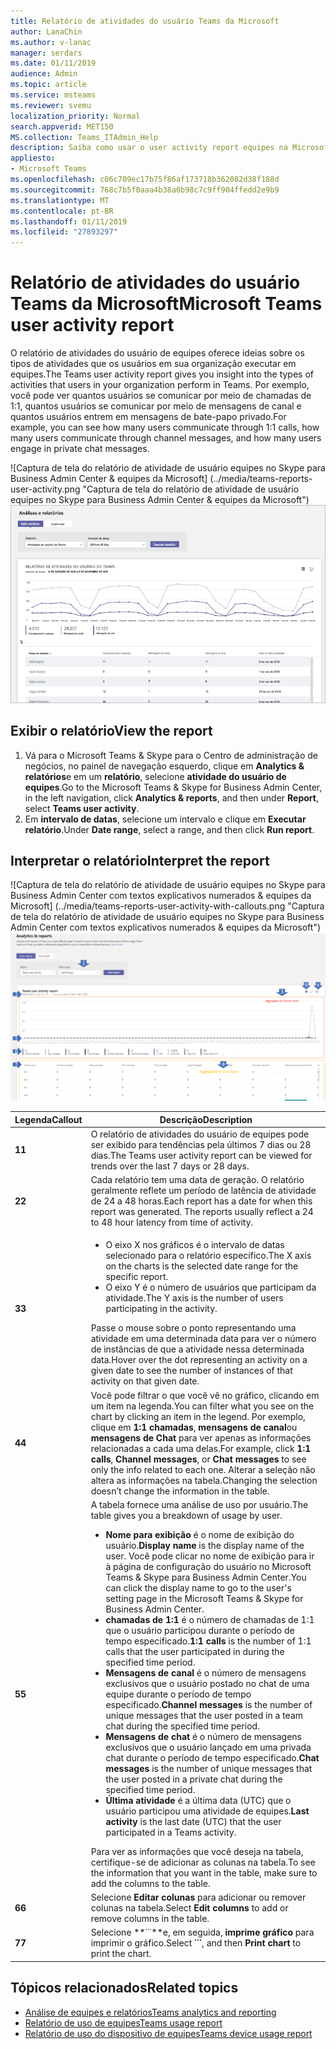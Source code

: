 ```yaml
---
title: Relatório de atividades do usuário Teams da Microsoft
author: LanaChin
ms.author: v-lanac
manager: serdars
ms.date: 01/11/2019
audience: Admin
ms.topic: article
ms.service: msteams
ms.reviewer: svemu
localization_priority: Normal
search.appverid: MET150
MS.collection: Teams_ITAdmin_Help
description: Saiba como usar o user activity report equipes na Microsoft Teams & Skype para Business Admin Center para ver como os usuários em sua organização estiver usando equipes.
appliesto:
- Microsoft Teams
ms.openlocfilehash: c06c709ec17b75f86af173718b362082d38f188d
ms.sourcegitcommit: 768c7b5f0aaa4b38a0b98c7c9ff904ffedd2e9b9
ms.translationtype: MT
ms.contentlocale: pt-BR
ms.lasthandoff: 01/11/2019
ms.locfileid: "27893297"
---
```

# <a name="microsoft-teams-user-activity-report"></a><span data-ttu-id="1d36e-103">Relatório de atividades do usuário Teams da Microsoft</span><span class="sxs-lookup"><span data-stu-id="1d36e-103">Microsoft Teams user activity report</span></span>

<span data-ttu-id="1d36e-104">O relatório de atividades do usuário de equipes oferece ideias sobre os tipos de atividades que os usuários em sua organização executar em equipes.</span><span class="sxs-lookup"><span data-stu-id="1d36e-104">The Teams user activity report gives you insight into the types of activities that users in your organization perform in Teams.</span></span> <span data-ttu-id="1d36e-105">Por exemplo, você pode ver quantos usuários se comunicar por meio de chamadas de 1:1, quantos usuários se comunicar por meio de mensagens de canal e quantos usuários entrem em mensagens de bate-papo privado.</span><span class="sxs-lookup"><span data-stu-id="1d36e-105">For example, you can see how many users communicate through 1:1 calls, how many users communicate through channel messages, and how many users engage in private chat messages.</span></span>

<span data-ttu-id="1d36e-106">![Captura de tela do relatório de atividade de usuário equipes no Skype para Business Admin Center & equipes da Microsoft] (../media/teams-reports-user-activity.png "Captura de tela do relatório de atividade de usuário equipes no Skype para Business Admin Center & equipes da Microsoft")</span><span class="sxs-lookup"><span data-stu-id="1d36e-106">![Screen shot of the Teams user activity report in the Microsoft Teams & Skype for Business Admin Center](../media/teams-reports-user-activity.png "Screen shot of the Teams user activity report in the Microsoft Teams & Skype for Business Admin Center")</span></span>

## <a name="view-the-report"></a><span data-ttu-id="1d36e-107">Exibir o relatório</span><span class="sxs-lookup"><span data-stu-id="1d36e-107">View the report</span></span>

1. <span data-ttu-id="1d36e-108">Vá para o Microsoft Teams & Skype para o Centro de administração de negócios, no painel de navegação esquerdo, clique em **Analytics & relatórios**e em um **relatório**, selecione **atividade do usuário de equipes**.</span><span class="sxs-lookup"><span data-stu-id="1d36e-108">Go to the Microsoft Teams & Skype for Business Admin Center, in the left navigation, click **Analytics & reports**, and then under **Report**, select **Teams user activity**.</span></span> 
2. <span data-ttu-id="1d36e-109">Em **intervalo de datas**, selecione um intervalo e clique em **Executar relatório**.</span><span class="sxs-lookup"><span data-stu-id="1d36e-109">Under **Date range**, select a range, and then click **Run report**.</span></span> 

## <a name="interpret-the-report"></a><span data-ttu-id="1d36e-110">Interpretar o relatório</span><span class="sxs-lookup"><span data-stu-id="1d36e-110">Interpret the report</span></span>

<span data-ttu-id="1d36e-111">![Captura de tela do relatório de atividade de usuário equipes no Skype para Business Admin Center com textos explicativos numerados & equipes da Microsoft] (../media/teams-reports-user-activity-with-callouts.png "Captura de tela do relatório de atividade de usuário equipes no Skype para Business Admin Center com textos explicativos numerados & equipes da Microsoft")</span><span class="sxs-lookup"><span data-stu-id="1d36e-111">![Screenshot of the Teams user activity report in the Microsoft Teams & Skype for Business Admin Center with numbered callouts](../media/teams-reports-user-activity-with-callouts.png "Screenshot of the Teams user activity report in the Microsoft Teams & Skype for Business Admin Center with numbered callouts")</span></span>

|<span data-ttu-id="1d36e-112">Legenda</span><span class="sxs-lookup"><span data-stu-id="1d36e-112">Callout</span></span> |<span data-ttu-id="1d36e-113">Descrição</span><span class="sxs-lookup"><span data-stu-id="1d36e-113">Description</span></span>  |
|--------|-------------|
|<span data-ttu-id="1d36e-114">**1**</span><span class="sxs-lookup"><span data-stu-id="1d36e-114">**1**</span></span>   |<span data-ttu-id="1d36e-115">O relatório de atividades do usuário de equipes pode ser exibido para tendências pela últimos 7 dias ou 28 dias.</span><span class="sxs-lookup"><span data-stu-id="1d36e-115">The Teams user activity report can be viewed for trends over the last 7 days or 28 days.</span></span> |
|<span data-ttu-id="1d36e-116">**2**</span><span class="sxs-lookup"><span data-stu-id="1d36e-116">**2**</span></span>   |<span data-ttu-id="1d36e-p102">Cada relatório tem uma data de geração. O relatório geralmente reflete um período de latência de atividade de 24 a 48 horas.</span><span class="sxs-lookup"><span data-stu-id="1d36e-p102">Each report has a date for when this report was generated. The reports usually reflect a 24 to 48 hour latency from time of activity.</span></span> |
|<span data-ttu-id="1d36e-119">**3**</span><span class="sxs-lookup"><span data-stu-id="1d36e-119">**3**</span></span>   |<ul><li><span data-ttu-id="1d36e-120">O eixo X nos gráficos é o intervalo de datas selecionado para o relatório específico.</span><span class="sxs-lookup"><span data-stu-id="1d36e-120">The X axis on the charts is the selected date range for the specific report.</span></span> </li><li><span data-ttu-id="1d36e-121">O eixo Y é o número de usuários que participam da atividade.</span><span class="sxs-lookup"><span data-stu-id="1d36e-121">The Y axis is the number of users participating in the activity.</span></span></li></ul><span data-ttu-id="1d36e-122">Passe o mouse sobre o ponto representando uma atividade em uma determinada data para ver o número de instâncias de que a atividade nessa determinada data.</span><span class="sxs-lookup"><span data-stu-id="1d36e-122">Hover over the dot representing an activity on a given date to see the number of instances of that activity on that given date.</span></span> |
|<span data-ttu-id="1d36e-123">**4**</span><span class="sxs-lookup"><span data-stu-id="1d36e-123">**4**</span></span>   |<span data-ttu-id="1d36e-124">Você pode filtrar o que você vê no gráfico, clicando em um item na legenda.</span><span class="sxs-lookup"><span data-stu-id="1d36e-124">You can filter what you see on the chart by clicking an item in the legend.</span></span> <span data-ttu-id="1d36e-125">Por exemplo, clique em **1:1 chamadas**, **mensagens de canal**ou **mensagens de Chat** para ver apenas as informações relacionadas a cada uma delas.</span><span class="sxs-lookup"><span data-stu-id="1d36e-125">For example, click **1:1 calls**, **Channel messages**, or **Chat messages** to see only the info related to each one.</span></span> <span data-ttu-id="1d36e-126">Alterar a seleção não altera as informações na tabela.</span><span class="sxs-lookup"><span data-stu-id="1d36e-126">Changing the selection doesn’t change the information in the table.</span></span> |
|<span data-ttu-id="1d36e-127">**5**</span><span class="sxs-lookup"><span data-stu-id="1d36e-127">**5**</span></span>   |<span data-ttu-id="1d36e-128">A tabela fornece uma análise de uso por usuário.</span><span class="sxs-lookup"><span data-stu-id="1d36e-128">The table gives you a breakdown of usage by user.</span></span>   <ul><li><span data-ttu-id="1d36e-129">**Nome para exibição** é o nome de exibição do usuário.</span><span class="sxs-lookup"><span data-stu-id="1d36e-129">**Display name** is the display name of the user.</span></span> <span data-ttu-id="1d36e-130">Você pode clicar no nome de exibição para ir à página de configuração do usuário no Microsoft Teams & Skype para Business Admin Center.</span><span class="sxs-lookup"><span data-stu-id="1d36e-130">You can click the display name to go to the user's setting page in the Microsoft Teams & Skype for Business Admin Center.</span></span></li><li><span data-ttu-id="1d36e-131">**chamadas de 1:1** é o número de chamadas de 1:1 que o usuário participou durante o período de tempo especificado.</span><span class="sxs-lookup"><span data-stu-id="1d36e-131">**1:1 calls** is the number of 1:1 calls that the user participated in during the specified time period.</span></span></li><li><span data-ttu-id="1d36e-132">**Mensagens de canal** é o número de mensagens exclusivos que o usuário postado no chat de uma equipe durante o período de tempo especificado.</span><span class="sxs-lookup"><span data-stu-id="1d36e-132">**Channel messages** is the number of unique messages that the user posted in a team chat during the specified time period.</span></span></li> <li><span data-ttu-id="1d36e-133">**Mensagens de chat** é o número de mensagens exclusivos que o usuário lançado em uma privada chat durante o período de tempo especificado.</span><span class="sxs-lookup"><span data-stu-id="1d36e-133">**Chat messages** is the number of unique messages that the user posted in a private chat during the specified time period.</span></span></li>  <li><span data-ttu-id="1d36e-134">**Última atividade** é a última data (UTC) que o usuário participou uma atividade de equipes.</span><span class="sxs-lookup"><span data-stu-id="1d36e-134">**Last activity** is the last date (UTC) that the user participated in a Teams activity.</span></span></li> </ul><span data-ttu-id="1d36e-135">Para ver as informações que você deseja na tabela, certifique-se de adicionar as colunas na tabela.</span><span class="sxs-lookup"><span data-stu-id="1d36e-135">To see the information that you want in the table, make sure to add the columns to the table.</span></span>
|<span data-ttu-id="1d36e-136">**6**</span><span class="sxs-lookup"><span data-stu-id="1d36e-136">**6**</span></span>   |<span data-ttu-id="1d36e-137">Selecione **Editar colunas** para adicionar ou remover colunas na tabela.</span><span class="sxs-lookup"><span data-stu-id="1d36e-137">Select **Edit columns** to add or remove columns in the table.</span></span> |
|<span data-ttu-id="1d36e-138">**7**</span><span class="sxs-lookup"><span data-stu-id="1d36e-138">**7**</span></span>   |<span data-ttu-id="1d36e-139">Selecione **˙˙˙**e, em seguida, **imprime gráfico** para imprimir o gráfico.</span><span class="sxs-lookup"><span data-stu-id="1d36e-139">Select **˙˙˙**, and then **Print chart** to print the chart.</span></span> |

## <a name="related-topics"></a><span data-ttu-id="1d36e-140">Tópicos relacionados</span><span class="sxs-lookup"><span data-stu-id="1d36e-140">Related topics</span></span>
- [<span data-ttu-id="1d36e-141">Análise de equipes e relatórios</span><span class="sxs-lookup"><span data-stu-id="1d36e-141">Teams analytics and reporting</span></span>](teams-reporting-reference.md)
- [<span data-ttu-id="1d36e-142">Relatório de uso de equipes</span><span class="sxs-lookup"><span data-stu-id="1d36e-142">Teams usage report</span></span>](teams-usage-report.md)
- [<span data-ttu-id="1d36e-143">Relatório de uso do dispositivo de equipes</span><span class="sxs-lookup"><span data-stu-id="1d36e-143">Teams device usage report</span></span>](device-usage-report.md)